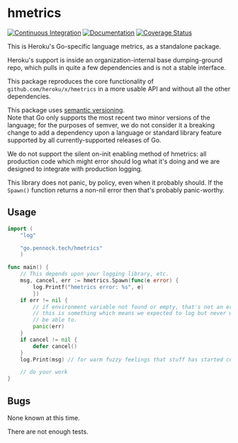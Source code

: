 hmetrics
========

[![Continuous Integration](https://secure.travis-ci.org/PennockTech/hmetrics.svg?branch=main)](http://travis-ci.org/PennockTech/hmetrics)
[![Documentation](https://godoc.org/go.pennock.tech/hmetrics?status.svg)](https://godoc.org/go.pennock.tech/hmetrics)
[![Coverage Status](https://coveralls.io/repos/github/PennockTech/hmetrics/badge.svg)](https://coveralls.io/github/PennockTech/hmetrics)

This is Heroku's Go-specific language metrics, as a standalone package.

Heroku's support is inside an organization-internal base dumping-ground repo,
which pulls in quite a few dependencies and is not a stable interface.

This package reproduces the core functionality of
`github.com/heroku/x/hmetrics` in a more usable API and without all the other
dependencies.

This package uses [semantic versioning](https://semver.org/).  
Note that Go only supports the most recent two minor versions of the language;
for the purposes of semver, we do not consider it a breaking change to add a
dependency upon a language or standard library feature supported by all
currently-supported releases of Go.

We do not support the silent on-init enabling method of hmetrics: all
production code which might error should log what it's doing and we are
designed to integrate with production logging.

This library does not panic, by policy, even when it probably should.
If the `Spawn()` function returns a non-nil error then that's probably
panic-worthy.

## Usage

```go
import (
    "log"

    "go.pennock.tech/hmetrics"
    )

func main() {
    // This depends upon your logging library, etc.
    msg, cancel, err := hmetrics.Spawn(func(e error) {
        log.Printf("hmetrics error: %s", e)
        })
    if err != nil {
        // if environment variable not found or empty, that's not an error,
        // this is something which means we expected to log but never will
        // be able to.
        panic(err)
    }
    if cancel != nil {
        defer cancel()
    }
    log.Print(msg) // for warm fuzzy feelings that stuff has started correctly

    // do your work
}
```

## Bugs

None known at this time.

There are not enough tests.
